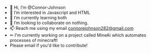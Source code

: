 - 👋 Hi, I’m @Connor-Johnson
- 👀 I’m interested in Javascript and HTML
- 🌱 I’m currently learning both
- 💞️ I’m looking to collaborate on nothing.
- 📫 Reach me using my email connorejohnson282@gmail.com
- ✏  I'm currently working on a project called MineAi which automates processes of minecraft!
- Please email if you'd like to contribute!

<!---
Connor-Johnson/Connor-Johnson is a ✨ special ✨ repository because its `README.md` (this file) appears on your GitHub profile.
You can click the Preview link to take a look at your changes.
--->
